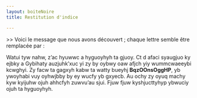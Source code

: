 ```yaml
---
layout: boiteNoire
title: Restitution d'indice

---
```


\>> Voici le message que nous avons découvert ; chaque lettre semble être remplacée par :

Watui tyw nahw, z’ac hyuwwc a hyguoyhyh ta gjuoy. Ct d afaci syaugjuo ky ejbky a Gybihaty auzjuhk’xuc yi zy by oybwy oaw afjch yiy wummcwaeeybi kcwghyi. Zy facw ta gagxyh kabw ta watty bueyhj __BqzOOnsOggHP__, yb ywoyhabi vuy oyhwjbby by ey wucfy yb gxyecb. Au ochy zy oyuq machy kyw kyijuhw ojuh ahhcfyh zuwvu’au sjui. Fjuw fjuw kyshjucttyhyp ybwuciy ojuh ta hyguoyhyh.
